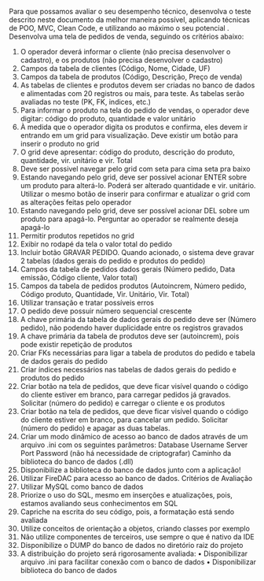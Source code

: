  Para que possamos avaliar o seu desempenho técnico, desenvolva o teste descrito neste 
documento da melhor maneira possível, aplicando técnicas de POO, MVC, Clean Code, e 
utilizando ao máximo o seu potencial .  
Desenvolva uma tela de pedidos de venda, seguindo os critérios abaixo:
 1. O operador deverá informar o cliente (não precisa desenvolver o cadastro), e os 
produtos (não precisa desenvolver o cadastro) 
2. Campos da tabela de clientes (Código, Nome, Cidade, UF) 
3. Campos da tabela de produtos (Código, Descrição, Preço de venda) 
4. As tabelas de clientes e produtos devem ser criadas no banco de dados e 
alimentadas com 20 registros ou mais, para teste. As tabelas serão avaliadas no 
teste (PK, FK, indices, etc.) 
5. Para informar o produto na tela do pedido de vendas, o operador deve digitar: 
código do produto, quantidade e valor unitário 
6. À medida que o operador digita os produtos e confirma, eles devem ir entrando 
em um grid para visualização. Deve existir um botão para inserir o produto no grid 
7. O grid deve apresentar: código do produto, descrição do produto, quantidade, vir. 
unitário e vir. Total
 8. Deve ser possivel navegar pelo grid com seta para cima seta pra baixo 
9. Estando navegando pelo grid, deve ser possivel acionar ENTER sobre um produto 
para alterá-lo. Poderá ser alterado quantidade e vir. unitário. Utilizar o mesmo botão 
de inserir para confirmar e atualizar o grid com as alterações feitas pelo operador 
10. Estando navegando pelo grid, deve ser possível acionar DEL sobre um produto 
para apagá-lo. Perguntar ao operador se realmente deseja apagá-lo 
11. Permitir produtos repetidos no grid 
12. Exibir no rodapé da tela o valor total do pedido 
13. Incluir botão GRAVAR PEDIDO. Quando acionado, o sistema deve gravar 2 tabelas 
(dados gerais do pedido e produtos do pedido) 
14. Campos da tabela de pedidos dados gerais (Número pedido, Data emissão, Código 
cliente, Valor total) 
15. Campos da tabela de pedidos produtos (Autoincrem, Número pedido, Código 
produto, Quantidade, Vir. Unitário, Vir. Total) 
16. Utilizar transação e tratar possíveis erros 
17. O pedido deve possuir número sequencial crescente
18. A chave primária da tabela de dados gerais do pedido deve ser (Número pedido), 
não podendo haver duplicidade entre os registros gravados 
19. A chave primária da tabela de produtos deve ser (autoincrem), pois pode existir 
repetição de produtos 
20. Criar FKs necessárias para ligar a tabela de produtos do pedido e tabela de dados 
gerais do pedido
 21. Criar índices necessários nas tabelas de dados gerais do pedido e produtos do 
pedido 
22. Criar botão na tela de pedidos, que deve ficar visível quando o código do cliente 
estiver em branco, para carregar pedidos já gravados. Solicitar (número do pedido) e 
carregar o cliente e os produtos 
23. Criar botão na tela de pedidos, que deve ficar visível quando o código do cliente 
estiver em branco, para cancelar um pedido. Solicitar (número do pedido) e apagar 
as duas tabelas. 
24. Criar um modo dinâmico de acesso ao banco de dados através de um arquivo 
.ini com os seguintes parâmetros:
 Database
 Username
 Server
 Port
 Password (não há necessidade de criptografar) 
Caminho da biblioteca do banco de dados (.dll) 
25. Disponibilize a biblioteca do banco de dados junto com a aplicação! 
26. Utilizar FireDAC para acesso ao banco de dados.
 Critérios de Avaliação 
1. Utilizar MySQL como banco de dados 
2. Priorize o uso do SQL, mesmo em inserções e atualizações, pois, estamos 
avaliando seus conhecimentos em SQL 
3. Capriche na escrita do seu código, pois, a formatação está sendo avaliada 
4. Utilize conceitos de orientação a objetos, criando classes por exemplo 
5. Não utilize componentes de terceiros, use sempre o que é nativo da IDE 
6. Disponibilize o DUMP do banco de dados no diretório raiz do projeto 
7. A distribuição do projeto será rigorosamente avaliada: 
• Disponibilizar arquivo .ini para facilitar conexão com o banco de dados 
• Disponibilizar biblioteca do banco de dados
